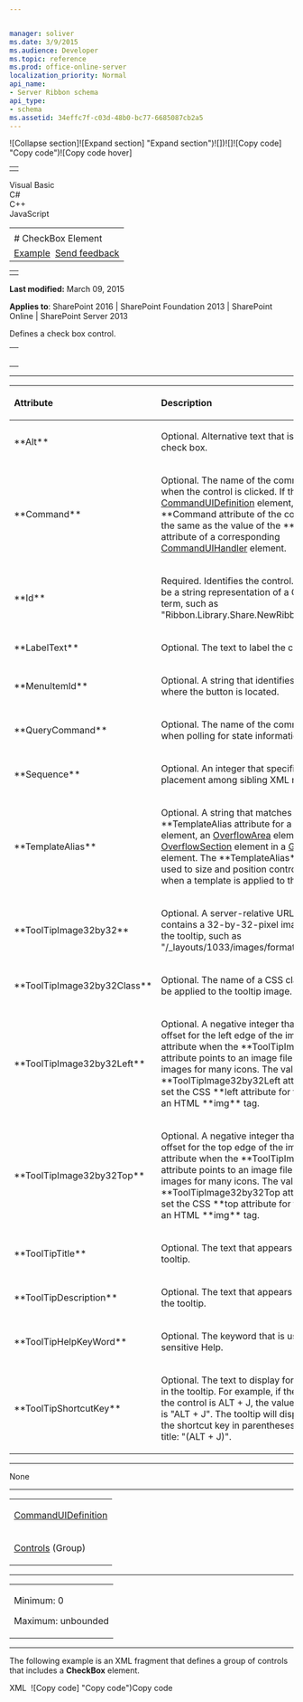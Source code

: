 ```yaml
---


manager: soliver
ms.date: 3/9/2015
ms.audience: Developer
ms.topic: reference
ms.prod: office-online-server
localization_priority: Normal
api_name:
- Server Ribbon schema
api_type:
- schema
ms.assetid: 34effc7f-c03d-48b0-bc77-6685087cb2a5
---
```


![Collapse
section]![Expand
section] "Expand section")![]()![])![]![]()![Copy
code] "Copy code")![Copy code
hover]
<table>
<tbody>
<tr class="odd">
<td align="left"></td>
</tr>
</tbody>
</table>

Visual Basic  
C\#  
C++  
JavaScript  

<table>
<tbody>
<tr class="odd">
<td align="left"><span id="runningHeaderText"></span></td>
</tr>
<tr class="even">
<td align="left"># CheckBox Element</td>
</tr>
<tr class="odd">
<td align="left"><a href="#exampleToggle">Example</a>  <span id="headfeedbackarea" class="feedbackhead"><a href="javascript:SubmitFeedback(&#39;docthis@Microsoft.com&#39;,&#39;&#39;,&#39;&#39;,&#39;&#39;,&#39;1.0.18082.1225&#39;,&#39;%0\dThank%20you%20for%20your%20feedback.%20The%20developer%20writing%20teams%20use%20your%20feedback%20to%20improve%20documentation.%20While%20we%20are%20reviewing%20your%20feedback,%20we%20may%20send%20you%20e-mail%20to%20ask%20for%20clarification%20or%20feedback%20on%20a%20solution.%20We%20do%20not%20use%20your%20e-mail%20address%20for%20any%20other%20purpose%20and%20we%20delete%20it%20after%20we%20finish%20our%20review.%0\AFor%20further%20information%20about%20the%20privacy%20policies%20of%20Microsoft,%20please%20see%20http://privacy.microsoft.com/en-us/default.aspx.%0\A%0\d&#39;,&#39;Customer%20feedback&#39;);">Send feedback</a></span></td>
</tr>
</tbody>
</table>

<table>
<colgroup>
<col width="100%" />
</colgroup>
<tbody>
<tr class="odd">
<td align="left"></td>
</tr>
</tbody>
</table>

**Last modified:** March 09, 2015

**Applies to**: SharePoint 2016 | SharePoint Foundation 2013 |
SharePoint Online | SharePoint Server 2013

Defines a check box control.

<span codelanguage="other"></span>
<table>
<colgroup>
<col width="100%" />
</colgroup>
<tbody>
<tr class="odd">
<td align="left"><pre><code><CheckBox
     Alt="Text"
     Command="Text"
     Id="Text"
     LabelText="Text"
     MenuItemId="Text"
     QueryCommand="Text"
     Sequence="Integer"
     TemplateAlias="Text"
     ToolTipImage32by32="Url"
     ToolTipImage32by32Class="CSS Class Selector"
     ToolTipImage32by32Left="Negative Integer"
     ToolTipImage32by32Top="Negative Integer"
     ToolTipTitle="Text"
     ToolTipDescription="Text"
     ToolTipHelpKeyWord="Text"
     ToolTipShortcutKey="Text"
/></code></pre></td>
</tr>
</tbody>
</table>


-----------------------------------------------------------------------------------------------------------------------------------------------------------------------------------------------

<table>
<colgroup>
<col width="50%" />
<col width="50%" />
</colgroup>
<thead>
<tr class="header">
<th align="left"><p>Attribute</p></th>
<th align="left"><p>Description</p></th>
</tr>
</thead>
<tbody>
<tr class="odd">
<td align="left"><p>**Alt**</p></td>
<td align="left"><p>Optional. Alternative text that is used for the check box.</p></td>
</tr>
<tr class="even">
<td align="left"><p>**Command**</p></td>
<td align="left"><p>Optional. The name of the command to execute when the control is clicked. If the control is in a <a href="commanduidefinition-element.md">CommandUIDefinition</a> element, the value of the **Command</span> attribute of the control should be the same as the value of the **Command** attribute of a corresponding <a href="commanduihandler-element.md">CommandUIHandler</a> element.</p></td>
</tr>
<tr class="odd">
<td align="left"><p>**Id**</p></td>
<td align="left"><p>Required. Identifies the control. The value can be a string representation of a GUID or a unique term, such as "Ribbon.Library.Share.NewRibbonCheckBox".</p></td>
</tr>
<tr class="even">
<td align="left"><p>**LabelText**</p></td>
<td align="left"><p>Optional. The text to label the control.</p></td>
</tr>
<tr class="odd">
<td align="left"><p>**MenuItemId**</p></td>
<td align="left"><p>Optional. A string that identifies the menu item where the button is located.</p></td>
</tr>
<tr class="even">
<td align="left"><p>**QueryCommand**</p></td>
<td align="left"><p>Optional. The name of the command to execute when polling for state information.</p></td>
</tr>
<tr class="odd">
<td align="left"><p>**Sequence**</p></td>
<td align="left"><p>Optional. An integer that specifies the order of placement among sibling XML nodes.</p></td>
</tr>
<tr class="even">
<td align="left"><p>**TemplateAlias**</p></td>
<td align="left"><p>Optional. A string that matches the value of the **TemplateAlias</span> attribute for a <a href="controlref-element.md">ControlRef</a> element, an <a href="overflowarea-element.md">OverflowArea</a> element, or an <a href="overflowsection-element.md">OverflowSection</a> element in a <a href="grouptemplate-element.md">GroupTemplate</a> element. The **TemplateAlias** attribute is used to size and position controls within a group when a template is applied to the group.</p></td>
</tr>
<tr class="odd">
<td align="left"><p>**ToolTipImage32by32**</p></td>
<td align="left"><p>Optional. A server-relative URL to a file that contains a 32-by-32-pixel image to be used in the tooltip, such as "/_layouts/1033/images/formatmap32x32.png".</p></td>
</tr>
<tr class="even">
<td align="left"><p>**ToolTipImage32by32Class**</p></td>
<td align="left"><p>Optional. The name of a CSS class selector to be applied to the tooltip image.</p></td>
</tr>
<tr class="odd">
<td align="left"><p>**ToolTipImage32by32Left**</p></td>
<td align="left"><p>Optional. A negative integer that represents an offset for the left edge of the image. Use this attribute when the **ToolTipImage32by32</span> attribute points to an image file that contains images for many icons. The value of the **ToolTipImage32by32Left</span> attribute is used to set the CSS **left</span> attribute for the inline style of an HTML **img** tag.</p></td>
</tr>
<tr class="even">
<td align="left"><p>**ToolTipImage32by32Top**</p></td>
<td align="left"><p>Optional. A negative integer that represents an offset for the top edge of the image. Use this attribute when the **ToolTipImage32by32</span> attribute points to an image file that contains the images for many icons. The value of the **ToolTipImage32by32Top</span> attribute is used to set the CSS **top</span> attribute for the inline style of an HTML **img** tag.</p></td>
</tr>
<tr class="odd">
<td align="left"><p>**ToolTipTitle**</p></td>
<td align="left"><p>Optional. The text that appears as the title of the tooltip.</p></td>
</tr>
<tr class="even">
<td align="left"><p>**ToolTipDescription**</p></td>
<td align="left"><p>Optional. The text that appears in the body of the tooltip.</p></td>
</tr>
<tr class="odd">
<td align="left"><p>**ToolTipHelpKeyWord**</p></td>
<td align="left"><p>Optional. The keyword that is used by context-sensitive Help.</p></td>
</tr>
<tr class="even">
<td align="left"><p>**ToolTipShortcutKey**</p></td>
<td align="left"><p>Optional. The text to display for the shortcut key in the tooltip. For example, if the shortcut key for the control is ALT + J, the value for this attribute is "ALT + J". The tooltip will display the text for the shortcut key in parentheses after the tooltip title: "(ALT + J)".</p></td>
</tr>
</tbody>
</table>


---------------------------------------------------------------------------------------------------------------------------------------------------------------------------------------------------

None


----------------------------------------------------------------------------------------------------------------------------------------------------------------------------------------------------

<table>
<colgroup>
<col width="100%" />
</colgroup>
<tbody>
<tr class="odd">
<td align="left"><p><a href="commanduidefinition-element.md">CommandUIDefinition</a></p></td>
</tr>
<tr class="even">
<td align="left"><p><a href="controls-element-group.md">Controls</a> (Group)</p></td>
</tr>
</tbody>
</table>


------------------------------------------------------------------------------------------------------------------------------------------------------------------------------------------------

<table>
<colgroup>
<col width="100%" />
</colgroup>
<tbody>
<tr class="odd">
<td align="left"><p>Minimum: 0</p>
<p>Maximum: unbounded</p></td>
</tr>
</tbody>
</table>


------------------------------------------------------------------------------------------------------------------------------------------------------------------------------------------

The following example is an XML fragment that defines a group of
controls that includes a **CheckBox** element.

<span codelanguage="xmlLang"></span>
XML 
<span class="copyCode" onclick="CopyCode(this)"
onkeypress="CopyCode_CheckKey(this, event)"
onmouseover="ChangeCopyCodeIcon(this)"
onmouseout="ChangeCopyCodeIcon(this)" tabindex="0">![Copy
code] "Copy code")Copy code</span>
    <Group 
      Id="Ribbon.Image.Image.Size"
      Sequence="50"
      Command="ImageSizeGroup"
      Description=""
      Title="$Resources:core,GrpSize;"
      Image32by32Popup="/_layouts/$Resources:core,Language;/images/formatmap32x32.png" Image32by32PopupTop="-128" Image32by32PopupLeft="0"
      Template="Ribbon.Templates.Flexible2"
    >
      <Controls Id="Ribbon.Image.Image.Size.Controls">
        <Label
          Id="Ribbon.Image.Image.Size.HorizontalSizeLabel"
          LabelText="$Resources:core,LabelHorizSize;"
          Command="ImageHorizontalLabel"
          ForId="Ribbon.Image.Image.Size.HorizontalSize"
          Image16by16="/_layouts/$Resources:core,Language;/images/formatmap16x16.png" Image16by16Top="-80" Image16by16Left="-16"
          TemplateAlias="o1"
          Sequence="10" 
        />
        <Spinner
           Id="Ribbon.Image.Image.Size.HorizontalSize"
           DefaultUnit="pixel"
           DefaultValue="10"
           AltUpArrow="$Resources:core,cui_spnUpAlt;"
           AltDownArrow="$Resources:core,cui_spnDownAlt;"
           AccelerationInterval="125"
           MultiplierInterval="2000"
           ImeEnabled="false"
           Command="ImageWidth"
           QueryCommand="QueryImageWidth"
           ToolTipTitle="$Resources:core,LabelHorizSize;"
           ToolTipDescription="$Resources:core,cui_stt_ButSizeMenuHorizontalSizeTooltip;"
           TemplateAlias="o2"
          Sequence="20" 
        >
          <Unit
              Name="pixel"
              MinimumValue="1"
              MaximumValue="2000"
              DecimalDigits="0"
              Interval="5"
            >
            <UnitAbbreviation Value="px" />
          </Unit>
          <Unit
              Name="percent"
              MinimumValue="1"
              MaximumValue="100"
              DecimalDigits="0"
              Interval="1"
            >
            <UnitAbbreviation Value="%" />
          </Unit>
        </Spinner>
        <Label
          Id="Ribbon.Image.Image.Size.VertSizeLabel"
          LabelText="$Resources:core,LabelVertSize;"
          Command="ImageVerticalLabel"
          ForId="Ribbon.Image.Image.Size.VerticalSize" 
          Image16by16="/_layouts/$Resources:core,Language;/images/formatmap16x16.png" Image16by16Top="-208" Image16by16Left="-224"
          TemplateAlias="o1"
          Sequence="30" 
        />
        <Spinner
          Id="Ribbon.Image.Image.Size.VerticalSize"
          DefaultUnit="pixel"
          DefaultValue="10"
          AltUpArrow="$Resources:core,cui_spnUpAlt;"
          AltDownArrow="$Resources:core,cui_spnDownAlt;"
          AccelerationInterval="125"
          MultiplierInterval="2000"
          Command="ImageHeight"
          ImeEnabled="false"
          QueryCommand="QueryImageHeight"
          ToolTipTitle="$Resources:core,LabelVertSize;"
          ToolTipDescription="$Resources:core,cui_stt_ButSizeMenuVerticalSizeTooltip;"
          TemplateAlias="o2"
          Sequence="40" 
        >
          <Unit
              Name="pixel"
              MinimumValue="1"
              MaximumValue="2000"
              DecimalDigits="0"
              Interval="5"
            >
            <UnitAbbreviation Value="px" />
          </Unit>
          <Unit
              Name="percent"
              MinimumValue="1"
              MaximumValue="100"
              DecimalDigits="0"
              Interval="1"
            >
            <UnitAbbreviation Value="%" />
          </Unit>
        </Spinner>
        <CheckBox
          Id="Ribbon.Image.Image.Size.LockAspect"
          Command="ImageLockRatio"
          QueryCommand="QueryImageLockRatio"
          LabelText="$Resources:core,LabelLockAspect;"
          Alt="$Resources:core,ButLockAspectAlt;"
          TemplateAlias="o2"
          Sequence="50" 
        />
      </Controls>
    </Group>








